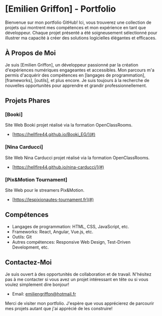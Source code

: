 # [Emilien Griffon] - Portfolio

Bienvenue sur mon portfolio GitHub! Ici, vous trouverez une collection de projets qui montrent mes compétences et mon expérience en tant que développeur. Chaque projet présenté a été soigneusement sélectionné pour illustrer ma capacité à créer des solutions logicielles élégantes et efficaces.

## À Propos de Moi

Je suis [Emilien Griffon], un développeur passionné par la création d'expériences numériques engageantes et accessibles. Mon parcours m'a permis d'acquérir des compétences en [langages de programmation], [frameworks], [outils], et plus encore. Je suis toujours à la recherche de nouvelles opportunités pour apprendre et grandir professionnellement.

## Projets Phares

### [Booki]
 Site Web Booki projet réalisé via la formation OpenClassRooms.

- [https://hellfire44.github.io/Booki_EG/](#)

### [Nina Carducci]
Site Web Nina Carducci projet réalisé via la formation OpenClassRooms.

- [https://hellfire44.github.io/nina-carducci/](#)

### [Pix&Motion Tournament]
 Site Web pour le streamers Pix&Motion.

- [https://lespixionautes-tournament.fr](#)

## Compétences

- Langages de programmation: HTML, CSS, JavaScript, etc.
- Frameworks: React, Angular, Vue.js, etc.
- Outils: Git
- Autres compétences: Responsive Web Design, Test-Driven Development, etc.

## Contactez-Moi

Je suis ouvert à des opportunités de collaboration et de travail. N'hésitez pas à me contacter si vous avez un projet intéressant en tête ou si vous voulez simplement dire bonjour!

- Email: emiliengriffon@hotmail.fr

Merci de visiter mon portfolio. J'espère que vous apprécierez de parcourir mes projets autant que j'ai apprécié de les construire!
